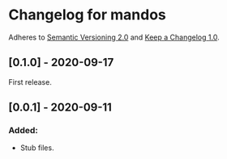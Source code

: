 # Changelog for mandos

Adheres to [Semantic Versioning 2.0](https://semver.org/spec/v2.0.0.html)
and [Keep a Changelog 1.0](https://keepachangelog.com/en/1.0.0/).


## [0.1.0] - 2020-09-17

First release.


## [0.0.1] - 2020-09-11

### Added:
- Stub files.
